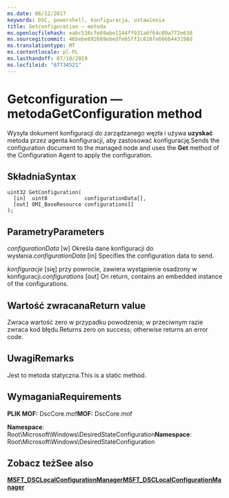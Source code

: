 ```yaml
---
ms.date: 06/12/2017
keywords: DSC, powershell, konfiguracja, ustawienia
title: Getconfiguration — metoda
ms.openlocfilehash: eabc536cfe69abe1144ff031a6f64c09a772e638
ms.sourcegitcommit: 46bebe692689ebedfe65ff2c828fe666b443198d
ms.translationtype: MT
ms.contentlocale: pl-PL
ms.lasthandoff: 07/10/2019
ms.locfileid: "67734521"
---
```

# <a name="getconfiguration-method"></a><span data-ttu-id="c3a2c-103">Getconfiguration — metoda</span><span class="sxs-lookup"><span data-stu-id="c3a2c-103">GetConfiguration method</span></span>

<span data-ttu-id="c3a2c-104">Wysyła dokument konfiguracji do zarządzanego węzła i używa **uzyskać** metoda przez agenta konfiguracji, aby zastosować konfigurację.</span><span class="sxs-lookup"><span data-stu-id="c3a2c-104">Sends the configuration document to the managed node and uses the **Get** method of the Configuration Agent to apply the configuration.</span></span>

## <a name="syntax"></a><span data-ttu-id="c3a2c-105">Składnia</span><span class="sxs-lookup"><span data-stu-id="c3a2c-105">Syntax</span></span>

```mof
uint32 GetConfiguration(
  [in]  uint8            configurationData[],
  [out] OMI_BaseResource configurations[]
);
```

## <a name="parameters"></a><span data-ttu-id="c3a2c-106">Parametry</span><span class="sxs-lookup"><span data-stu-id="c3a2c-106">Parameters</span></span>

<span data-ttu-id="c3a2c-107">*configurationData* \[w\] Określa dane konfiguracji do wysłania.</span><span class="sxs-lookup"><span data-stu-id="c3a2c-107">*configurationData* \[in\] Specifies the configuration data to send.</span></span>

<span data-ttu-id="c3a2c-108">*konfiguracje* \[się\] przy powrocie, zawiera wystąpienie osadzony w konfiguracji.</span><span class="sxs-lookup"><span data-stu-id="c3a2c-108">*configurations* \[out\] On return, contains an embedded instance of the configurations.</span></span>

## <a name="return-value"></a><span data-ttu-id="c3a2c-109">Wartość zwracana</span><span class="sxs-lookup"><span data-stu-id="c3a2c-109">Return value</span></span>

<span data-ttu-id="c3a2c-110">Zwraca wartość zero w przypadku powodzenia; w przeciwnym razie zwraca kod błędu.</span><span class="sxs-lookup"><span data-stu-id="c3a2c-110">Returns zero on success; otherwise returns an error code.</span></span>

## <a name="remarks"></a><span data-ttu-id="c3a2c-111">Uwagi</span><span class="sxs-lookup"><span data-stu-id="c3a2c-111">Remarks</span></span>

<span data-ttu-id="c3a2c-112">Jest to metoda statyczna.</span><span class="sxs-lookup"><span data-stu-id="c3a2c-112">This is a static method.</span></span>

## <a name="requirements"></a><span data-ttu-id="c3a2c-113">Wymagania</span><span class="sxs-lookup"><span data-stu-id="c3a2c-113">Requirements</span></span>

<span data-ttu-id="c3a2c-114">**PLIK MOF:** DscCore.mof</span><span class="sxs-lookup"><span data-stu-id="c3a2c-114">**MOF:** DscCore.mof</span></span>

<span data-ttu-id="c3a2c-115">**Namespace**: Root\Microsoft\Windows\DesiredStateConfiguration</span><span class="sxs-lookup"><span data-stu-id="c3a2c-115">**Namespace**: Root\Microsoft\Windows\DesiredStateConfiguration</span></span>

## <a name="see-also"></a><span data-ttu-id="c3a2c-116">Zobacz też</span><span class="sxs-lookup"><span data-stu-id="c3a2c-116">See also</span></span>

[<span data-ttu-id="c3a2c-117">**MSFT_DSCLocalConfigurationManager**</span><span class="sxs-lookup"><span data-stu-id="c3a2c-117">**MSFT_DSCLocalConfigurationManager**</span></span>](msft-dsclocalconfigurationmanager.md)
